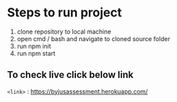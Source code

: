 # Steps to run project
 1. clone repository to local machine
 2. open cmd / bash and navigate to cloned source folder
 3. run npm init
 4. run npm start

## To check live click below link
`<link>` : https://byjusassessment.herokuapp.com/